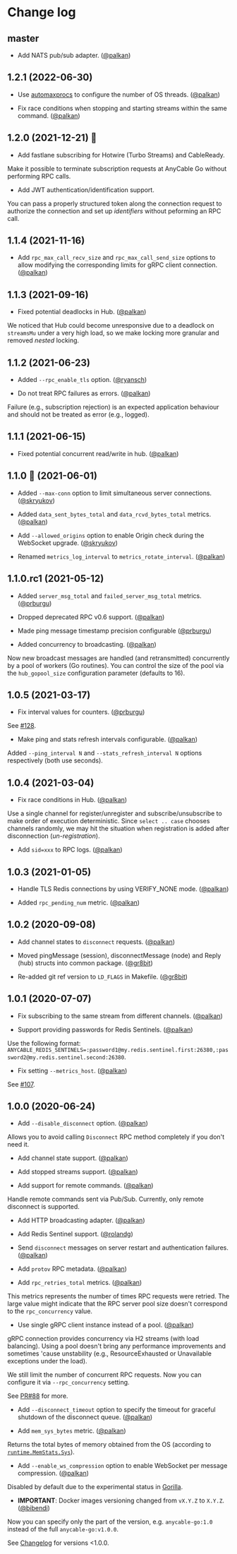# Change log

## master

- Add NATS pub/sub adapter. ([@palkan][])

## 1.2.1 (2022-06-30)

- Use [automaxprocs](https://github.com/uber-go/automaxprocs) to configure the number of OS threads. ([@palkan][])

- Fix race conditions when stopping and starting streams within the same command. ([@palkan][])

## 1.2.0 (2021-12-21) 🎄

- Add fastlane subscribing for Hotwire (Turbo Streams) and CableReady.

Make it possible to terminate subscription requests at AnyCable Go without performing RPC calls.

- Add JWT authentication/identification support.

You can pass a properly structured token along the connection request to authorize the connection and set up _identifiers_ without peforming an RPC call.

## 1.1.4 (2021-11-16)

- Add `rpc_max_call_recv_size` and `rpc_max_call_send_size` options to allow modifying the corresponding limits for gRPC client connection. ([@palkan][])

## 1.1.3 (2021-09-16)

- Fixed potential deadlocks in Hub. ([@palkan][])

We noticed that Hub could become unresponsive due to a deadlock on `streamsMu` under a very high load,
so we make locking more granular and removed _nested_ locking.

## 1.1.2 (2021-06-23)

- Added `--rpc_enable_tls` option. ([@ryansch][])

- Do not treat RPC failures as errors. ([@palkan][])

Failure (e.g., subscription rejection) is an expected application behaviour and
should not be treated as error (e.g., logged).

## 1.1.1 (2021-06-15)

- Fixed potential concurrent read/write in hub. ([@palkan][])

## 1.1.0 🚸 (2021-06-01)

- Added `--max-conn` option to limit simultaneous server connections. ([@skryukov][])

- Added `data_sent_bytes_total` and `data_rcvd_bytes_total` metrics. ([@palkan][])

- Add `--allowed_origins` option to enable Origin check during the WebSocket upgrade. ([@skryukov][])

- Renamed `metrics_log_interval` to `metrics_rotate_interval`. ([@palkan][])

## 1.1.0.rc1 (2021-05-12)

- Added `server_msg_total` and `failed_server_msg_total` metrics. ([@prburgu][])

- Dropped deprecated RPC v0.6 support. ([@palkan][])

- Made ping message timestamp precision configurable ([@prburgu][])

- Added concurrency to broadcasting. ([@palkan][])

Now new broadcast messages are handled (and retransmitted) concurrently by a pool of workers (Go routines).
You can control the size of the pool via the `hub_gopool_size` configuration parameter (defaults to 16).

## 1.0.5 (2021-03-17)

- Fix interval values for counters. ([@prburgu][])

See [#128](https://github.com/anycable/anycable-go/pull/128).

- Make ping and stats refresh intervals configurable. ([@palkan][])

Added `--ping_interval N` and `--stats_refresh_interval N` options respectively (both use seconds).

## 1.0.4 (2021-03-04)

- Fix race conditions in Hub. ([@palkan][])

Use a single channel for register/unregister and subscribe/unsubscribe to make order of
execution deterministic. Since `select .. case` chooses channels randomly, we may hit the situation when registration is added
after disconnection (_un-registration_).

- Add `sid=xxx` to RPC logs. ([@palkan][])

## 1.0.3 (2021-01-05)

- Handle TLS Redis connections by using VERIFY_NONE mode. ([@palkan][])

- Added `rpc_pending_num` metric. ([@palkan][])

## 1.0.2 (2020-09-08)

- Add channel states to `disconnect` requests. ([@palkan][])

- Moved pingMessage (session), disconnectMessage (node) and Reply (hub) structs into common package. ([@gr8bit][])

- Re-added git ref version to `LD_FLAGS` in Makefile. ([@gr8bit][])

## 1.0.1 (2020-07-07)

- Fix subscribing to the same stream from different channels. ([@palkan][])

- Support providing passwords for Redis Sentinels. ([@palkan][])

Use the following format: `ANYCABLE_REDIS_SENTINELS=:password1@my.redis.sentinel.first:26380,:password2@my.redis.sentinel.second:26380`.

- Fix setting `--metrics_host`. ([@palkan][])

See [#107](https://github.com/anycable/anycable-go/issues/107).

## 1.0.0 (2020-06-24)

- Add `--disable_disconnect` option. ([@palkan][])

Allows you to avoid calling `Disconnect` RPC method completely if you don't need it.

- Add channel state support. ([@palkan][])

- Add stopped streams support. ([@palkan][])

- Add support for remote commands. ([@palkan][])

Handle remote commands sent via Pub/Sub. Currently, only remote disconnect is supported.

- Add HTTP broadcasting adapter. ([@palkan][])

- Add Redis Sentinel support. ([@rolandg][])

- Send `disconnect` messages on server restart and authentication failures. ([@palkan][])

- Add `protov` RPC metadata. ([@palkan][])

- Add `rpc_retries_total` metrics. ([@palkan][])

This metrics represents the number of times RPC requests were retried.
The large value might indicate that the RPC server pool size doesn't correspond to the `rpc_concurrency` value.

- Use single gRPC client instance instead of a pool. ([@palkan][])

gRPC connection provides concurrency via H2 streams (with load balancing). Using a pool doesn't bring any performance
improvements and sometimes 'cause unstability (e.g., ResourceExhausted or Unavailable exceptions under the load).

We still limit the number of concurrent RPC requests. Now you can configure it via `--rpc_concurrency` setting.

See [PR#88](https://github.com/anycable/anycable-go/pull/88) for more.

- Add `--disconnect_timeout` option to specify the timeout for graceful shutdown of the disconnect queue. ([@palkan][])

- Add `mem_sys_bytes` metric. ([@palkan][])

Returns the total bytes of memory obtained from the OS
(according to [`runtime.MemStats.Sys`](https://golang.org/pkg/runtime/#MemStats)).

- Add `--enable_ws_compression` option to enable WebSocket per message compression. ([@palkan][])

Disabled by default due to the experimental status in [Gorilla](https://github.com/gorilla/websocket/blob/c3e18be99d19e6b3e8f1559eea2c161a665c4b6b/doc.go#L201-L214).

- **IMPORTANT**: Docker images versioning changed from `vX.Y.Z` to `X.Y.Z`. ([@bibendi][])

Now you can specify only the part of the version, e.g. `anycable-go:1.0` instead of the full `anycable-go:v1.0.0`.

See [Changelog](https://github.com/anycable/anycable-go/blob/0-6-stable/CHANGELOG.md) for versions <1.0.0.

[@palkan]: https://github.com/palkan
[@sponomarev]: https://github.com/sponomarev
[@bibendi]: https://github.com/bibendi
[@rolandg]: https://github.com/rolandg
[@gr8bit]: https://github.com/gr8bit
[@prburgu]: https://github.com/prburgu
[@skryukov]: https://github.com/skryukov
[@ryansch]: https://github.com/ryansch
